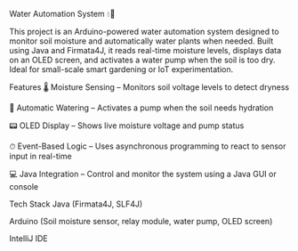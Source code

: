 Water Automation System 💧🌱

This project is an Arduino-powered water automation system designed to monitor soil moisture and automatically water plants when needed. Built using Java and Firmata4J, it reads real-time moisture levels, displays data on an OLED screen, and activates a water pump when the soil is too dry. Ideal for small-scale smart gardening or IoT experimentation.

Features
🌡 Moisture Sensing – Monitors soil voltage levels to detect dryness

🚰 Automatic Watering – Activates a pump when the soil needs hydration

📟 OLED Display – Shows live moisture voltage and pump status

⏱ Event-Based Logic – Uses asynchronous programming to react to sensor input in real-time

💻 Java Integration – Control and monitor the system using a Java GUI or console

Tech Stack
Java (Firmata4J, SLF4J)

Arduino (Soil moisture sensor, relay module, water pump, OLED screen)

IntelliJ IDE
